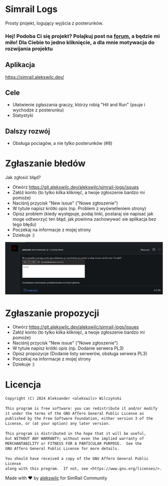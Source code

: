 # Simrail Logs
Prosty projekt, logujący wyjścia z posterunków.

### Hej! Podoba Ci się projekt? Polajkuj post na [forum](https://forum.simrail.eu/topic/9142-logowanie-wyj%C5%9B%C4%87-z-posterunk%C3%B3w/), a będzie mi miło! Dla Ciebie to jedno kliknięcie, a dla mnie motywacja do rozwijania projektu

## Aplikacja
https://simrail.alekswilc.dev/

## Cele
- Ułatwienie zgłaszania graczy, którzy robią "Hit and Run" (psuje i wychodze z posterunku)
- Statystyki

## Dalszy rozwój
- Obsługa pociagów, a nie tylko posterunków (#8)

# Zgłaszanie błedów
Jak zgłosić błąd?
- Otwórz https://git.alekswilc.dev/alekswilc/simrail-logs/issues
- Załóż konto (to tylko kilka kliknięć, a twoje zgłoszenie bardzo mi pomoże)
- Naciśnij przycisk "New issue" ("Nowe zgłoszenie")
- W tytule napisz krótki opis (np. Problem z wyświetleniem strony)
- Opisz problem (kiedy występuje, podaj linki, postaraj sie napisać jak moge odtworzyć ten błąd, jak powinna zachowywać sie aplikacja bez tego błędu)
- Poczekaj na informacje z mojej strony
- Dziekuje :)

![alt text](.gitea/assets/image-1.png)

# Zgłaszanie propozycji
- Otwórz https://git.alekswilc.dev/alekswilc/simrail-logs/issues
- Załóż konto (to tylko kilka kliknięć, a twoje zgłoszenie bardzo mi pomoże)
- Naciśnij przycisk "New issue" ("Nowe zgłoszenie")
- W tytule napisz krótki opis (np. Dodanie serwera PL3)
- Opisz propozycje (Dodanie listy serwerów, obsługa serwera PL3)
- Poczekaj na informacje z mojej strony
- Dziekuje :)


# Licencja
    Copyright (C) 2024 Aleksander <alekswilc> Wilczyński

    This program is free software: you can redistribute it and/or modify
    it under the terms of the GNU Affero General Public License as
    published by the Free Software Foundation, either version 3 of the
    License, or (at your option) any later version.

    This program is distributed in the hope that it will be useful,
    but WITHOUT ANY WARRANTY; without even the implied warranty of
    MERCHANTABILITY or FITNESS FOR A PARTICULAR PURPOSE.  See the
    GNU Affero General Public License for more details.

    You should have received a copy of the GNU Affero General Public License
    along with this program.  If not, see <https://www.gnu.org/licenses/>.


Made with ❤️ by [alekswilc](https://www.alekswilc.dev/) for SimRail Community
